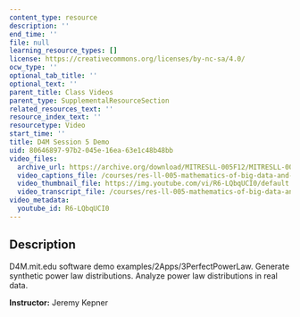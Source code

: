 ```yaml
---
content_type: resource
description: ''
end_time: ''
file: null
learning_resource_types: []
license: https://creativecommons.org/licenses/by-nc-sa/4.0/
ocw_type: ''
optional_tab_title: ''
optional_text: ''
parent_title: Class Videos
parent_type: SupplementalResourceSection
related_resources_text: ''
resource_index_text: ''
resourcetype: Video
start_time: ''
title: D4M Session 5 Demo
uid: 80646897-97b2-045e-16ea-63e1c48b48bb
video_files:
  archive_url: https://archive.org/download/MITRESLL-005F12/MITRESLL-005F12_L05_Demo_300k.mp4
  video_captions_file: /courses/res-ll-005-mathematics-of-big-data-and-machine-learning-january-iap-2020/326f169cd45a5b9eaa53688cfdce3254_R6-LQbqUCI0.vtt
  video_thumbnail_file: https://img.youtube.com/vi/R6-LQbqUCI0/default.jpg
  video_transcript_file: /courses/res-ll-005-mathematics-of-big-data-and-machine-learning-january-iap-2020/7a95891234b4363ea11d002bf10e4e6b_R6-LQbqUCI0.pdf
video_metadata:
  youtube_id: R6-LQbqUCI0
---
```


Description
-----------

D4M.mit.edu software demo examples/2Apps/3PerfectPowerLaw. Generate synthetic power law distributions. Analyze power law distributions in real data.

**Instructor:** Jeremy Kepner

